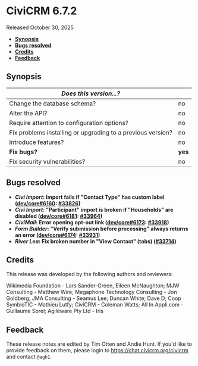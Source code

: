 # CiviCRM 6.7.2

Released October 30, 2025

- **[Synopsis](#synopsis)**
- **[Bugs resolved](#bugs)**
- **[Credits](#credits)**
- **[Feedback](#feedback)**

## <a name="synopsis"></a>Synopsis

| *Does this version...?*                                         |          |
| --------------------------------------------------------------- | -------- |
| Change the database schema?                                     | no       |
| Alter the API?                                                  | no       |
| Require attention to configuration options?                     | no       |
| Fix problems installing or upgrading to a previous version?     | no       |
| Introduce features?                                             | no       |
| **Fix bugs?**                                                   | **yes**  |
| Fix security vulnerabilities?                                   | no       |

## <a name="bugs"></a>Bugs resolved

* **_Civi Import_: Import fails if "Contact Type" has custom label ([dev/core#6160](https://lab.civicrm.org/dev/core/-/issues/6160): [#33826](https://github.com/civicrm/civicrm-core/pull/33826))**
* **_Civi Import_: "Participant" import is broken if "Households" are disabled ([dev/core#6181](https://lab.civicrm.org/dev/core/-/issues/6181): [#33964](https://github.com/civicrm/civicrm-core/pull/33964))**
* **_CiviMail_: Error opening opt-out link ([dev/core#6173](https://lab.civicrm.org/dev/core/-/issues/6173): [#33918](https://github.com/civicrm/civicrm-core/pull/33918))**
* **_Form Builder_: "Verify submission before processing" always returns an error ([dev/core#6174](https://lab.civicrm.org/dev/core/-/issues/6174): [#33931](https://github.com/civicrm/civicrm-core/pull/33931))**
* **_River Lea_: Fix broken number in "View Contact" (tabs) ([#33714](https://github.com/civicrm/civicrm-core/pull/33714))**

## <a name="credits"></a>Credits

This release was developed by the following authors and reviewers:

Wikimedia Foundation - Lars Sander-Green, Eileen McNaughton; MJW Consulting - Matthew
Wire; Megaphone Technology Consulting - Jon Goldberg; JMA Consulting - Seamus Lee; Duncan
White; Dave D; Coop SymbioTIC - Mathieu Lutfy; CiviCRM - Coleman Watts; All In Appli.com -
Guillaume Sorel; Agileware Pty Ltd - Iris

## <a name="feedback"></a>Feedback

These release notes are edited by Tim Otten and Andie Hunt.  If you'd like to
provide feedback on them, please login to https://chat.civicrm.org/civicrm and
contact `@agh1`.
